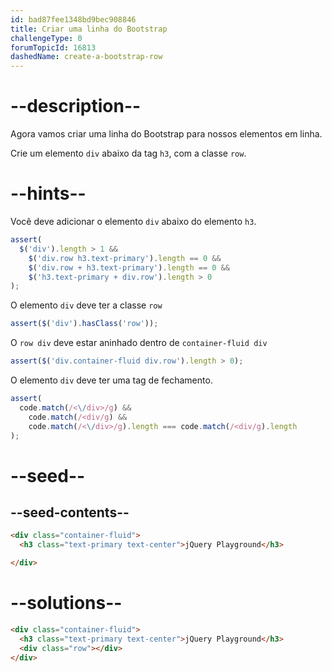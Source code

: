 ```yaml
---
id: bad87fee1348bd9bec908846
title: Criar uma linha do Bootstrap
challengeType: 0
forumTopicId: 16813
dashedName: create-a-bootstrap-row
---
```


# --description--

Agora vamos criar uma linha do Bootstrap para nossos elementos em linha.

Crie um elemento `div` abaixo da tag `h3`, com a classe `row`.

# --hints--

Você deve adicionar o elemento `div` abaixo do elemento `h3`.

```js
assert(
  $('div').length > 1 &&
    $('div.row h3.text-primary').length == 0 &&
    $('div.row + h3.text-primary').length == 0 &&
    $('h3.text-primary + div.row').length > 0
);
```

O elemento `div` deve ter a classe `row`

```js
assert($('div').hasClass('row'));
```

O `row div` deve estar aninhado dentro de `container-fluid div`

```js
assert($('div.container-fluid div.row').length > 0);
```

O elemento `div` deve ter uma tag de fechamento.

```js
assert(
  code.match(/<\/div>/g) &&
    code.match(/<div/g) &&
    code.match(/<\/div>/g).length === code.match(/<div/g).length
);
```

# --seed--

## --seed-contents--

```html
<div class="container-fluid">
  <h3 class="text-primary text-center">jQuery Playground</h3>

</div>
```

# --solutions--

```html
<div class="container-fluid">
  <h3 class="text-primary text-center">jQuery Playground</h3>
  <div class="row"></div>
</div>
```
